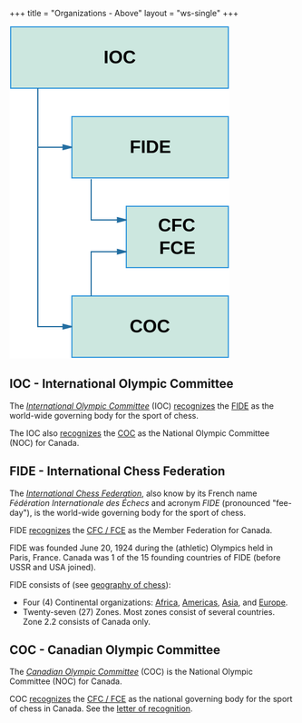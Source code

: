 +++
title = "Organizations - Above"
layout = "ws-single"
+++

![Organnizations - Above CFC](orgs.above.svg)

## IOC - International Olympic Committee

The _[International Olympic Committee](https://www.olympic.org/)_ (IOC)
[recognizes](https://www.olympic.org/world-chess-federation)
the [FIDE](https://www.fide.com/)
as the world-wide governing body for the sport of chess.

The IOC also [recognizes](https://www.olympic.org/canada)
the [COC](https://olympic.ca/)
as the National Olympic Committee (NOC) for Canada.

## FIDE - International Chess Federation

The _[International Chess Federation](https://www.fide.com/)_,
also know by its French name
_Fédération Internationale des Échecs_ and acronym _FIDE_ (pronounced "fee-day"),
is the world-wide governing body for the sport of chess.

FIDE [recognizes](https://www.fide.com/directory/member-federations)
the [CFC / FCE](https://www.chess.ca/)
as the Member Federation for Canada.

FIDE was founded June 20, 1924 during the (athletic) Olympics held in Paris, France.
Canada was 1 of the 15 founding countries of FIDE (before USSR and USA joined).

FIDE consists of (see [geography of chess](https://en.wikipedia.org/wiki/Geography_of_chess)):
* Four (4) Continental organizations: [Africa](http://africa-chess.org/),
  [Americas](https://www.fideamerica.com/), [Asia](http://www.asianchess.com/),
  and [Europe](http://www.europechess.org/).
* Twenty-seven (27) Zones. Most zones consist of several countries.
  Zone 2.2 consists of Canada only.

## COC - Canadian Olympic Committee

The _[Canadian Olympic Committee](https://olympic.ca/)_ (COC)
is the National Olympic Committee (NOC) for Canada.

COC [recognizes](https://olympic.ca/coc-recognized-organizations/)
the [CFC / FCE](https://www.chess.ca/)
as the national governing body for the sport of chess in Canada.
See the [letter of recognition](recognition-letter-chess1.pdf).
